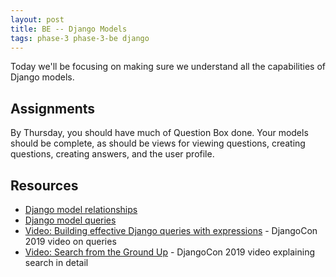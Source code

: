 ```yaml
---
layout: post
title: BE -- Django Models
tags: phase-3 phase-3-be django
---
```


Today we'll be focusing on making sure we understand all the capabilities of Django models.

## Assignments

By Thursday, you should have much of Question Box done. Your models should be complete, as should be views for viewing questions, creating questions, creating answers, and the user profile.

## Resources

- [Django model relationships](https://docs.djangoproject.com/en/3.1/topics/db/models/#relationships)
- [Django model queries](https://docs.djangoproject.com/en/3.1/topics/db/queries/)
- [Video: Building effective Django queries with expressions](https://www.youtube.com/watch?v=a-sfr6y_hY8&list=PL2NFhrDSOxgXXUMIGOs8lNe2B-f4pXOX-&index=9) - DjangoCon 2019 video on queries
- [Video: Search from the Ground Up](https://www.youtube.com/watch?v=is3R8d420D4&list=PL2NFhrDSOxgXXUMIGOs8lNe2B-f4pXOX-&index=2) - DjangoCon 2019 video explaining search in detail
